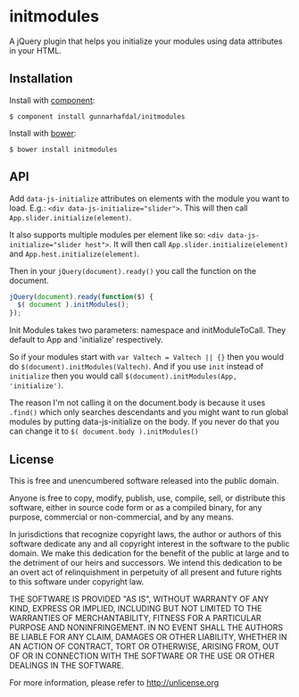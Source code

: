 # initmodules

  A jQuery plugin that helps you initialize your modules using data attributes in your HTML.

## Installation

  Install with [component](https://github.com/component/component):

    $ component install gunnarhafdal/initmodules

  Install with [bower](http://bower.io):

    $ bower install initmodules

## API

Add `data-js-initialize` attributes on elements with the module you want to load. E.g.: `<div data-js-initialize="slider">`.
This will then call `App.slider.initialize(element)`.

It also supports multiple modules per element like so: `<div data-js-initialize="slider hest">`.
It will then call `App.slider.initialize(element)` and `App.hest.initialize(element)`.

Then in your `jQuery(document).ready()` you call the function on the document.

```javascript
jQuery(document).ready(function($) {
  $( document ).initModules();
});
```

Init Modules takes two parameters: namespace and initModuleToCall. They default to App and 'initialize' respectively.

So if your modules start with `var Valtech = Valtech || {}` then you would do `$(document).initModules(Valtech)`.
And if you use `init` instead of `initialize` then you would call `$(document).initModules(App, 'initialize')`.

The reason I'm not calling it on the document.body is because it uses `.find()` which only searches descendants
and you might want to run global modules by putting data-js-initialize on the body. If you never do that you can
change it to `$( document.body ).initModules()`

## License

  This is free and unencumbered software released into the public domain.

  Anyone is free to copy, modify, publish, use, compile, sell, or
  distribute this software, either in source code form or as a compiled
  binary, for any purpose, commercial or non-commercial, and by any
  means.

  In jurisdictions that recognize copyright laws, the author or authors
  of this software dedicate any and all copyright interest in the
  software to the public domain. We make this dedication for the benefit
  of the public at large and to the detriment of our heirs and
  successors. We intend this dedication to be an overt act of
  relinquishment in perpetuity of all present and future rights to this
  software under copyright law.

  THE SOFTWARE IS PROVIDED "AS IS", WITHOUT WARRANTY OF ANY KIND,
  EXPRESS OR IMPLIED, INCLUDING BUT NOT LIMITED TO THE WARRANTIES OF
  MERCHANTABILITY, FITNESS FOR A PARTICULAR PURPOSE AND NONINFRINGEMENT.
  IN NO EVENT SHALL THE AUTHORS BE LIABLE FOR ANY CLAIM, DAMAGES OR
  OTHER LIABILITY, WHETHER IN AN ACTION OF CONTRACT, TORT OR OTHERWISE,
  ARISING FROM, OUT OF OR IN CONNECTION WITH THE SOFTWARE OR THE USE OR
  OTHER DEALINGS IN THE SOFTWARE.

  For more information, please refer to <http://unlicense.org>
